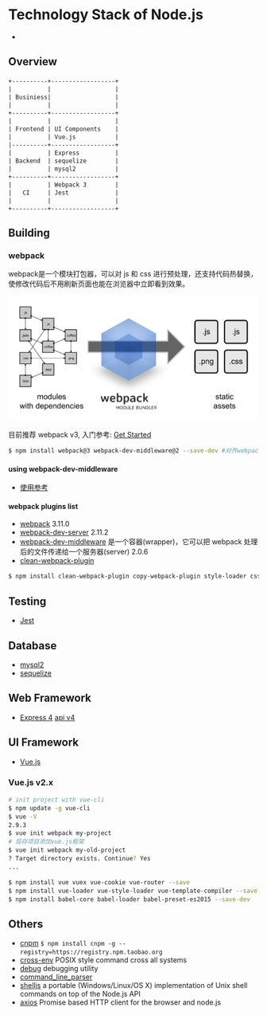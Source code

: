 # Technology Stack of Node.js
 * [](https://github.com/dwyl/technology-stack)

## Overview

```
+----------+------------------+
|          |                  |
| Businiess|                  |
|          |                  |
+----------+------------------+
|          |                  |
| Frontend | UI Components    |
|          | Vue.js           |
|----------+------------------+
|          | Express          |
| Backend  | sequelize        |
|          | mysql2           |
+----------+------------------+
|          | Webpack 3        |
|   CI     | Jest             |
|          |                  |
+----------+------------------+
```

## Building

### webpack
webpack是一个模块打包器，可以对 js 和 css 进行预处理，还支持代码热替换，使修改代码后不用刷新页面也能在浏览器中立即看到效果。

![](./what-is-webpack.png)

目前推荐 webpack v3, 入门参考: [Get Started](https://webpack.js.org/guides/getting-started/)

```bash
$ npm install webpack@3 webpack-dev-middleware@2 --save-dev #对齐webpack3
```

#### using webpack-dev-middleware
 * [使用参考](https://webpack.js.org/guides/development/#using-webpack-dev-middleware)



#### webpack plugins list
 * [webpack](https://www.npmjs.com/package/webpack) 3.11.0
 * [webpack-dev-server](https://www.npmjs.com/package/webpack-dev-server) 2.11.2
 * [webpack-dev-middleware](https://www.npmjs.com/package/webpack-dev-middleware) 是一个容器(wrapper)，它可以把 webpack 处理后的文件传递给一个服务器(server) 2.0.6
 * [clean-webpack-plugin](https://www.npmjs.com/package/clean-webpack-plugin)

```bash
$ npm install clean-webpack-plugin copy-webpack-plugin style-loader css-loader --save-dev
```



## Testing
 * [Jest](http://wiki.li3huo.com/JavaScript_Testing_Overview#Jest)

## Database
 * [mysql2](https://www.npmjs.com/package/mysql2)
 * [sequelize](https://www.npmjs.com/package/sequelize)

## Web Framework
 * [Express 4](http://expressjs.com/) [api v4](http://expressjs.com/en/4x/api.html)

## UI Framework
 * [Vue.js](https://cn.vuejs.org/v2/guide/)

### Vue.js v2.x

```bash
# init project with vue-cli
$ npm update -g vue-cli
$ vue -V
2.9.3
$ vue init webpack my-project
# 现存项目添加vue.js框架
$ vue init webpack my-old-project
? Target directory exists. Continue? Yes
...
```

```bash
$ npm install vue vuex vue-cookie vue-router --save
$ npm install vue-loader vue-style-loader vue-template-compiler --save-dev
$ npm install babel-core babel-loader babel-preset-es2015 --save-dev
```

## Others
 * [cnpm](https://www.npmjs.com/package/cnpm) `$ npm install cnpm -g --registry=https://registry.npm.taobao.org`
 * [cross-env](https://www.npmjs.com/package/cross-env) POSIX style command cross all systems
 * [debug](https://www.npmjs.com/package/debug) debugging utility
 * [command_line_parser](https://www.npmjs.com/package/command_line_parser)
 * [shelljs](https://www.npmjs.com/package/shelljs) a portable (Windows/Linux/OS X) implementation of Unix shell commands on top of the Node.js API
 * [axios](https://github.com/axios/axios) Promise based HTTP client for the browser and node.js
